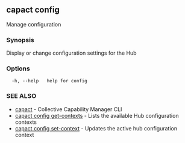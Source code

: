 ## capact config

Manage configuration

### Synopsis

Display or change configuration settings for the Hub

### Options

```
  -h, --help   help for config
```

### SEE ALSO

* [capact](capact.md)	 - Collective Capability Manager CLI
* [capact config get-contexts](capact_config_get-contexts.md)	 - Lists the available Hub configuration contexts
* [capact config set-context](capact_config_set-context.md)	 - Updates the active hub configuration context

